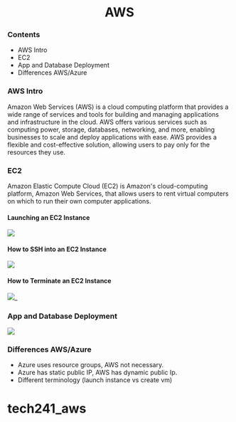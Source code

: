 <h1 style="text-align: center;">AWS</h1>

### Contents
* AWS Intro
* EC2
* App and Database Deployment
* Differences AWS/Azure

### AWS Intro

Amazon Web Services (AWS) is a cloud computing platform that provides a wide range of services and tools for building and managing applications and infrastructure in the cloud.
AWS offers various services such as computing power, storage, databases, networking, and more, enabling businesses to scale and deploy applications with ease.
AWS provides a flexible and cost-effective solution, allowing users to pay only for the resources they use.

### EC2

Amazon Elastic Compute Cloud (EC2) is Amazon's cloud-computing platform, Amazon Web Services, that allows users to rent virtual computers on which to run their own computer applications. 

#### Launching an EC2 Instance
![](https://i.imgur.com/D4O1n0I.png)

#### How to SSH into an EC2 Instance
![](https://i.imgur.com/ZJkXIxE.png)

#### How to Terminate an EC2 Instance
![](https://i.imgur.com/G84SKdc.png)_

### App and Database Deployment
![](https://i.imgur.com/lbRSHdA.png)

### Differences AWS/Azure
* Azure uses resource groups, AWS not necessary.
* Azure has static public IP, AWS has dynamic public Ip.
* Different terminology (launch instance vs create vm)




# tech241_aws
